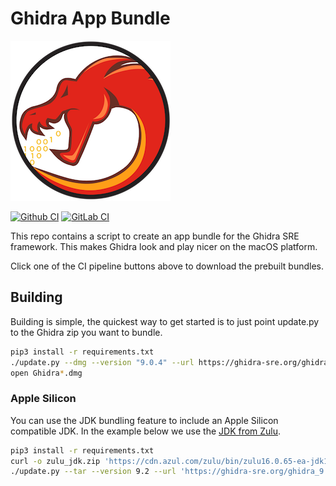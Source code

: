 # Ghidra App Bundle

[![Ghidra](/doc/Ghidra.png)](https://ghidra-sre.org)

[![Github CI](https://github.com/TorgoTorgo/Ghidra-App-Bundle/workflows/CI/badge.svg?branch=master)](https://github.com/TorgoTorgo/Ghidra-App-Bundle/actions?query=workflow%3ACI+branch%3Amaster)
[![GitLab CI](https://gitlab.com/Torgo/ghidra-app-bundle/badges/master/pipeline.svg)](https://gitlab.com/Torgo/ghidra-app-bundle/-/commits/master)

This repo contains a script to create an app bundle for the
Ghidra SRE framework. This makes Ghidra look and play nicer
on the macOS platform.

Click one of the CI pipeline buttons above to download the prebuilt bundles.

## Building

Building is simple, the quickest way to get started is to just point
update.py to the Ghidra zip you want to bundle.

```bash
pip3 install -r requirements.txt
./update.py --dmg --version "9.0.4" --url https://ghidra-sre.org/ghidra_9.0.4_PUBLIC_20190516.zip
open Ghidra*.dmg
```

### Apple Silicon

You can use the JDK bundling feature to include an Apple Silicon compatible
JDK. In the example below we use the [JDK from Zulu](https://www.azul.com/downloads/zulu-community/?os=macos&architecture=arm-64-bit&package=jdk).

```bash
pip3 install -r requirements.txt
curl -o zulu_jdk.zip 'https://cdn.azul.com/zulu/bin/zulu16.0.65-ea-jdk16.0.0-ea.24-macos_aarch64.zip'
./update.py --tar --version 9.2 --url 'https://ghidra-sre.org/ghidra_9.2_PUBLIC_20201113.zip' --jdk zulu_jdk.zip
```
